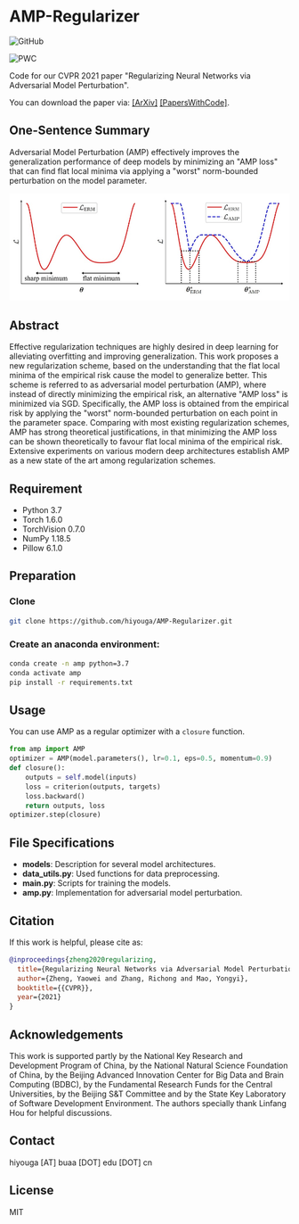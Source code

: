 # AMP-Regularizer

![GitHub](https://img.shields.io/github/license/hiyouga/amp-regularizer)

![PWC](https://img.shields.io/endpoint.svg?url=https://paperswithcode.com/badge/regularizing-neural-networks-via-adversarial/image-classification-on-svhn)

Code for our CVPR 2021 paper "Regularizing Neural Networks via Adversarial Model Perturbation".

You can download the paper via: [[ArXiv]](https://arxiv.org/abs/2010.04925) [[PapersWithCode]](https://paperswithcode.com/paper/regularizing-neural-networks-via-adversarial).

## One-Sentence Summary

Adversarial Model Perturbation (AMP) effectively improves the generalization performance of deep models by minimizing an "AMP loss" that can find flat local minima via applying a "worst" norm-bounded perturbation on the model parameter.

![method](assets/method.jpg)

## Abstract

Effective regularization techniques are highly desired in deep learning for alleviating overfitting and improving generalization. This work proposes a new regularization scheme, based on the understanding that the flat local minima of the empirical risk cause the model to generalize better. This scheme is referred to as adversarial model perturbation (AMP), where instead of directly minimizing the empirical risk, an alternative "AMP loss" is minimized via SGD. Specifically, the AMP loss is obtained from the empirical risk by applying the "worst" norm-bounded perturbation on each point in the parameter space. Comparing with most existing regularization schemes, AMP has strong theoretical justifications, in that minimizing the AMP loss can be shown theoretically to favour flat local minima of the empirical risk. Extensive experiments on various modern deep architectures establish AMP as a new state of the art among regularization schemes. 

## Requirement

- Python 3.7
- Torch 1.6.0
- TorchVision 0.7.0
- NumPy 1.18.5
- Pillow 6.1.0

## Preparation

### Clone

```bash
git clone https://github.com/hiyouga/AMP-Regularizer.git
```

### Create an anaconda environment:

```bash
conda create -n amp python=3.7
conda activate amp
pip install -r requirements.txt
```

## Usage

You can use AMP as a regular optimizer with a `closure` function.

```python
from amp import AMP
optimizer = AMP(model.parameters(), lr=0.1, eps=0.5, momentum=0.9)
def closure():
    outputs = self.model(inputs)
    loss = criterion(outputs, targets)
    loss.backward()
    return outputs, loss
optimizer.step(closure)
```

## File Specifications

- **models**: Description for several model architectures.
- **data_utils.py**: Used functions for data preprocessing.
- **main.py**: Scripts for training the models.
- **amp.py**: Implementation for adversarial model perturbation.

## Citation

If this work is helpful, please cite as:

```bibtex
@inproceedings{zheng2020regularizing,
  title={Regularizing Neural Networks via Adversarial Model Perturbation},
  author={Zheng, Yaowei and Zhang, Richong and Mao, Yongyi},
  booktitle={{CVPR}},
  year={2021}
}
```

## Acknowledgements

This work is supported partly by the National Key Research and Development Program of China, by the National Natural Science Foundation of China, by the Beijing Advanced Innovation Center for Big Data and Brain Computing (BDBC), by the Fundamental Research Funds for the Central Universities, by the Beijing S&T Committee and by the State Key Laboratory of Software Development Environment. The authors specially thank Linfang Hou for helpful discussions.

## Contact

hiyouga [AT] buaa [DOT] edu [DOT] cn

## License

MIT
